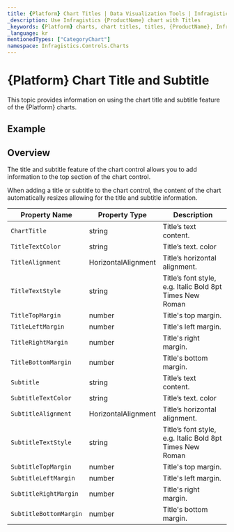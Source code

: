 ```yaml
---
title: {Platform} Chart Titles | Data Visualization Tools | Infragistics
_description: Use Infragistics {ProductName} chart with Titles
_keywords: {Platform} charts, chart titles, titles, {ProductName}, Infragistics
_language: kr
mentionedTypes: ["CategoryChart"]
namespace: Infragistics.Controls.Charts
---
```


# {Platform} Chart Title and Subtitle

This topic provides information on using the chart title and subtitle feature of the {Platform} charts.

## Example

<code-view style="height: 600px"
           data-demos-base-url="{environment:dvDemosBaseUrl}"
           iframe-src="{environment:dvDemosBaseUrl}/charts/category-chart-line-chart-with-titles"
           alt="{Platform} Chart Synchronization Example"
           github-src="charts/category-chart/line-chart-with-titles">
</code-view>

<div class="divider--half"></div>

## Overview
The title and subtitle feature of the chart control allows you to add information to the top section of the chart control.

When adding a title or subtitle to the chart control, the content of the chart automatically resizes allowing for the title and subtitle information.

| Property Name         | Property Type   |     Description |
| ----------------------|------------------|------------ |
| `ChartTitle`          | string |  Title’s text content. |
| `TitleTextColor`      | string |  Title’s text. color |
| `TitleAlignment`      | HorizontalAlignment |  Title’s horizontal alignment. |
| `TitleTextStyle`      | string | Title’s font style, e.g. Italic Bold 8pt Times New Roman |
| `TitleTopMargin`      | number | Title's top margin. |
| `TitleLeftMargin`     | number | Title's left margin. |
| `TitleRightMargin`    | number | Title's right margin. |
| `TitleBottomMargin`   | number | Title's bottom margin. |
| `Subtitle`            | string |  Title’s text content. |
| `SubtitleTextColor`   | string |  Title’s text. color |
| `SubtitleAlignment`   | HorizontalAlignment |  Title’s horizontal alignment. |
| `SubtitleTextStyle`   | string | Title’s font style, e.g. Italic Bold 8pt Times New Roman |
| `SubtitleTopMargin`   | number | Title's top margin. |
| `SubtitleLeftMargin`  | number | Title's left margin. |
| `SubtitleRightMargin` | number | Title's right margin. |
| `SubtitleBottomMargin`| number | Title's bottom margin. |








